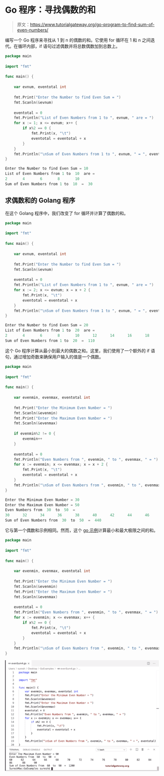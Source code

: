 # Go 程序：寻找偶数的和

> 原文：<https://www.tutorialgateway.org/go-program-to-find-sum-of-even-numbers/>

编写一个 Go 程序来寻找从 1 到 n 的偶数的和。它使用 for 循环在 1 和 n 之间迭代。在循环内部，if 语句过滤偶数并将总数偶数加到总数上。

```go
package main

import "fmt"

func main() {

    var evnum, eventotal int

    fmt.Print("Enter the Number to find Even Sum = ")
    fmt.Scanln(&evnum)

    eventotal = 0
    fmt.Println("List of Even Numbers from 1 to ", evnum, " are = ")
    for x := 1; x <= evnum; x++ {
        if x%2 == 0 {
            fmt.Print(x, "\t")
            eventotal = eventotal + x
        }
    }
    fmt.Println("\nSum of Even Numbers from 1 to ", evnum, " = ", eventotal)
}
```

```go
Enter the Number to find Even Sum = 10
List of Even Numbers from 1 to  10  are = 
2       4       6       8       10
Sum of Even Numbers from 1 to  10  =  30
```

## 求偶数和的 Golang 程序

在这个 Golang 程序中，我们改变了 for 循环并计算了偶数的和。

```go
package main

import "fmt"

func main() {

    var evnum, eventotal int

    fmt.Print("Enter the Number to find Even Sum = ")
    fmt.Scanln(&evnum)

    eventotal = 0
    fmt.Println("List of Even Numbers from 1 to ", evnum, " are = ")
    for x := 2; x <= evnum; x = x + 2 {
        fmt.Print(x, "\t")
        eventotal = eventotal + x
    }
    fmt.Println("\nSum of Even Numbers from 1 to ", evnum, " = ", eventotal)
}
```

```go
Enter the Number to find Even Sum = 20
List of Even Numbers from 1 to  20  are = 
2       4       6       8       10      12      14      16      18      20
Sum of Even Numbers from 1 to  20  =  110
```

这个 Go 程序计算从最小到最大的偶数之和。这里，我们使用了一个额外的 if 语句，通过增加奇数来确保用户输入的值是一个偶数。

```go
package main

import "fmt"

func main() {

    var evenmin, evenmax, eventotal int

    fmt.Print("Enter the Minimum Even Number = ")
    fmt.Scanln(&evenmin)
    fmt.Print("Enter the Maximum Even Number = ")
    fmt.Scanln(&evenmax)

    if evenmin%2 != 0 {
        evenmin++
    }

    eventotal = 0
    fmt.Println("Even Numbers from ", evenmin, " to ", evenmax, " = ")
    for x := evenmin; x <= evenmax; x = x + 2 {
        fmt.Print(x, "\t")
        eventotal = eventotal + x
    }
    fmt.Println("\nSum of Even Numbers from ", evenmin, " to ", evenmax, " = ", eventotal)
}
```

```go
Enter the Minimum Even Number = 30
Enter the Maximum Even Number = 50
Even Numbers from  30  to  50  = 
30      32      34      36      38      40      42      44      46      48      50
Sum of Even Numbers from  30  to  50  =  440
```

它与第一个偶数和示例相同。然而，这个 [go 示例](https://www.tutorialgateway.org/go-programs/)计算最小和最大极限之间的和。

```go
package main

import "fmt"

func main() {

    var evenmin, evenmax, eventotal int

    fmt.Print("Enter the Minimum Even Number = ")
    fmt.Scanln(&evenmin)
    fmt.Print("Enter the Maximum Even Number = ")
    fmt.Scanln(&evenmax)

    eventotal = 0
    fmt.Println("Even Numbers from ", evenmin, " to ", evenmax, " = ")
    for x := evenmin; x <= evenmax; x++ {
        if x%2 == 0 {
            fmt.Print(x, "\t")
            eventotal = eventotal + x
        }
    }
    fmt.Println("\nSum of Even Numbers from ", evenmin, " to ", evenmax, " = ", eventotal)
}
```

![Golang Program to Find Sum of Even Numbers 4](img/f59adcb17273ebc4a7fdb6b745dc7dd4.png)